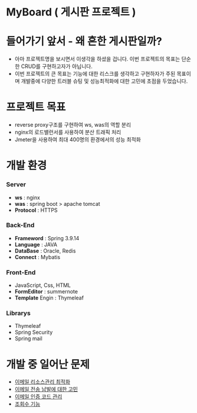 # MyBoard ( 게시판 프로젝트 )

# 들어가기 앞서 - 왜 흔한 게시판일까?

- 아마 프로젝트명을 보시면서 이생각을 하셨을 겁니다.
이번 프로젝트의 목표는 단순한 CRUD를 구현하고자가 아닙니다.
- 이번 프로젝트의 큰 목표는 기능에 대한 리스크를 생각하고 구현하자가 주된 목표이며 
개발중에 다양한 트러블 슈팅 및 성능최적화에 대한 고민에 초점을 두었습니다.

# 프로젝트 목표

- reverse proxy구조를 구현하여  ws, was의 역할 분리
- nginx의 로드밸런서를 사용하여 분산 트래픽 처리
- Jmeter을 사용하여 최대 400명의 환경에서의 성능 최적화

# 개발 환경
### Server
- **ws** : nginx
- **was** : spring boot > apache tomcat
- **Protocol** : HTTPS
  

### Back-End
- **Frameword** : Spring 3.9.14
- **Language** : JAVA
- **DataBase** : Oracle, Redis
- **Connect** : Mybatis

### Front-End
- JavaScript, Css, HTML
- **FormEditor** : summernote
- **Template** Engin : Thymeleaf

### Librarys
- Thymeleaf
- Spring Security
- Spring mail

# 개발 중 일어난 문제
- [이메일 리소스관리 최적화](https://reliable-butternut-fa4.notion.site/1a73b3da01c5801994bec51b8839671b)
- [이메일 전송 남발에 대한 고민](https://reliable-butternut-fa4.notion.site/1a73b3da01c58050aa97ed5cd9b722c2)
- [이메일 인증 코드 관리](http://reliable-butternut-fa4.notion.site/1a73b3da01c580d4b4d9c8af349d5b5a?pvs=74)
- [조회수 기능](https://reliable-butternut-fa4.notion.site/1a73b3da01c580db92eed604ba687ec1) 

